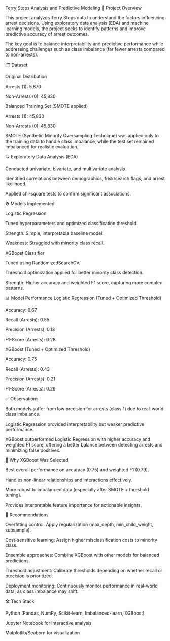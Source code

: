 Terry Stops Analysis and Predictive Modeling
📌 Project Overview

This project analyzes Terry Stops data to understand the factors influencing arrest decisions. Using exploratory data analysis (EDA) and machine learning models, the project seeks to identify patterns and improve predictive accuracy of arrest outcomes.

The key goal is to balance interpretability and predictive performance while addressing challenges such as class imbalance (far fewer arrests compared to non-arrests).

🗂 Dataset

Original Distribution

Arrests (1): 5,870

Non-Arrests (0): 45,830

Balanced Training Set (SMOTE applied)

Arrests (1): 45,830

Non-Arrests (0): 45,830

SMOTE (Synthetic Minority Oversampling Technique) was applied only to the training data to handle class imbalance, while the test set remained imbalanced for realistic evaluation.

🔍 Exploratory Data Analysis (EDA)

Conducted univariate, bivariate, and multivariate analysis.

Identified correlations between demographics, frisk/search flags, and arrest likelihood.

Applied chi-square tests to confirm significant associations.

⚙️ Models Implemented

Logistic Regression

Tuned hyperparameters and optimized classification threshold.

Strength: Simple, interpretable baseline model.

Weakness: Struggled with minority class recall.

XGBoost Classifier

Tuned using RandomizedSearchCV.

Threshold optimization applied for better minority class detection.

Strength: Higher accuracy and weighted F1 score, capturing more complex patterns.

📊 Model Performance
Logistic Regression (Tuned + Optimized Threshold)

Accuracy: 0.67

Recall (Arrests): 0.55

Precision (Arrests): 0.18

F1-Score (Arrests): 0.28

XGBoost (Tuned + Optimized Threshold)

Accuracy: 0.75

Recall (Arrests): 0.43

Precision (Arrests): 0.21

F1-Score (Arrests): 0.29

✅ Observations

Both models suffer from low precision for arrests (class 1) due to real-world class imbalance.

Logistic Regression provided interpretability but weaker predictive performance.

XGBoost outperformed Logistic Regression with higher accuracy and weighted F1 score, offering a better balance between detecting arrests and minimizing false positives.

📌 Why XGBoost Was Selected

Best overall performance on accuracy (0.75) and weighted F1 (0.79).

Handles non-linear relationships and interactions effectively.

More robust to imbalanced data (especially after SMOTE + threshold tuning).

Provides interpretable feature importance for actionable insights.

🚀 Recommendations

Overfitting control: Apply regularization (max_depth, min_child_weight, subsample).

Cost-sensitive learning: Assign higher misclassification costs to minority class.

Ensemble approaches: Combine XGBoost with other models for balanced predictions.

Threshold adjustment: Calibrate thresholds depending on whether recall or precision is prioritized.

Deployment monitoring: Continuously monitor performance in real-world data, as class imbalance may shift.

🛠️ Tech Stack

Python (Pandas, NumPy, Scikit-learn, Imbalanced-learn, XGBoost)

Jupyter Notebook for interactive analysis

Matplotlib/Seaborn for visualization
